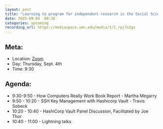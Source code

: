 ```yaml
---
layout: post
title: "Learning to program for independent research in the Social Sciences & Custom Terraform Provider Development"
date: 2025-09-04  09:30
categories: upcoming
recording_url: https://mediaspace.umn.edu/media/t/1_rpj7x2gx
---
```


## Meta:

- Location: [Zoom](https://z.umn.edu/cpmstream)
- Day: Thursday, Sept. 4th
- Time: 9:30

## Agenda:

- 9:30-9:50 - How Computers Really Work Book Report - Martha Megarry
- 9:50 - 10:20 - SSH Key Management with Hashicorp Vault - Travis Sobeck
- 10:20 - 10:40 - HashiCorp Vault Panel Discussion, Facilitated by Joe Thor
- 10:40 - 11:00 - Lightning talks

